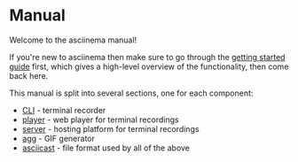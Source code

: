 # Manual

Welcome to the asciinema manual!

If you're new to asciinema then make sure to go through the [getting started
guide](../getting-started/) first, which gives a high-level overview of the
functionality, then come back here.

This manual is split into several sections, one for each component:

- [CLI](../manual/cli/) - terminal recorder
- [player](../manual/player/) - web player for terminal recordings
- [server](../manual/server/) - hosting platform for terminal recordings
- [agg](../manual/agg/) - GIF generator
- [asciicast](../manual/asciicast/v2/) - file format used by all of the above
